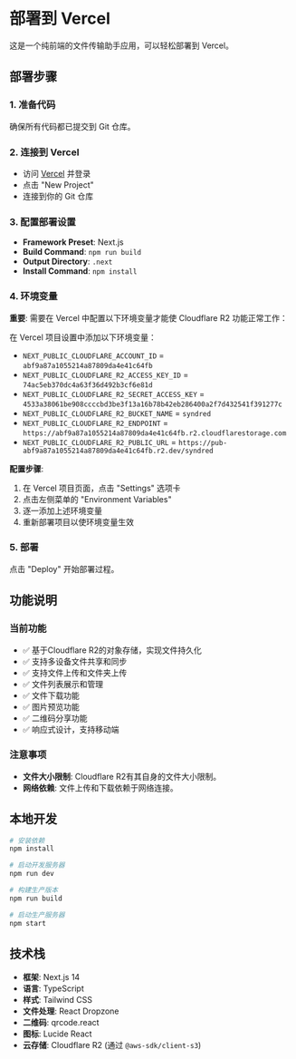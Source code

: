 # 部署到 Vercel

这是一个纯前端的文件传输助手应用，可以轻松部署到 Vercel。

## 部署步骤

### 1. 准备代码
确保所有代码都已提交到 Git 仓库。

### 2. 连接到 Vercel
- 访问 [Vercel](https://vercel.com) 并登录
- 点击 "New Project"
- 连接到你的 Git 仓库

### 3. 配置部署设置
- **Framework Preset**: Next.js
- **Build Command**: `npm run build`
- **Output Directory**: `.next`
- **Install Command**: `npm install`

### 4. 环境变量
**重要**: 需要在 Vercel 中配置以下环境变量才能使 Cloudflare R2 功能正常工作：

在 Vercel 项目设置中添加以下环境变量：
- `NEXT_PUBLIC_CLOUDFLARE_ACCOUNT_ID` = `abf9a87a1055214a87809da4e41c64fb`
- `NEXT_PUBLIC_CLOUDFLARE_R2_ACCESS_KEY_ID` = `74ac5eb370dc4a63f36d492b3cf6e81d`
- `NEXT_PUBLIC_CLOUDFLARE_R2_SECRET_ACCESS_KEY` = `4533a38061be908ccccbd3be3f13a16b78b42eb286400a2f7d432541f391277c`
- `NEXT_PUBLIC_CLOUDFLARE_R2_BUCKET_NAME` = `syndred`
- `NEXT_PUBLIC_CLOUDFLARE_R2_ENDPOINT` = `https://abf9a87a1055214a87809da4e41c64fb.r2.cloudflarestorage.com`
- `NEXT_PUBLIC_CLOUDFLARE_R2_PUBLIC_URL` = `https://pub-abf9a87a1055214a87809da4e41c64fb.r2.dev/syndred`

**配置步骤**:
1. 在 Vercel 项目页面，点击 "Settings" 选项卡
2. 点击左侧菜单的 "Environment Variables"
3. 逐一添加上述环境变量
4. 重新部署项目以使环境变量生效

### 5. 部署
点击 "Deploy" 开始部署过程。

## 功能说明

### 当前功能
- ✅ 基于Cloudflare R2的对象存储，实现文件持久化
- ✅ 支持多设备文件共享和同步
- ✅ 支持文件上传和文件夹上传
- ✅ 文件列表展示和管理
- ✅ 文件下载功能
- ✅ 图片预览功能
- ✅ 二维码分享功能
- ✅ 响应式设计，支持移动端

### 注意事项
- **文件大小限制**: Cloudflare R2有其自身的文件大小限制。
- **网络依赖**: 文件上传和下载依赖于网络连接。

## 本地开发

```bash
# 安装依赖
npm install

# 启动开发服务器
npm run dev

# 构建生产版本
npm run build

# 启动生产服务器
npm start
```

## 技术栈

- **框架**: Next.js 14
- **语言**: TypeScript
- **样式**: Tailwind CSS
- **文件处理**: React Dropzone
- **二维码**: qrcode.react
- **图标**: Lucide React
- **云存储**: Cloudflare R2 (通过 `@aws-sdk/client-s3`)
